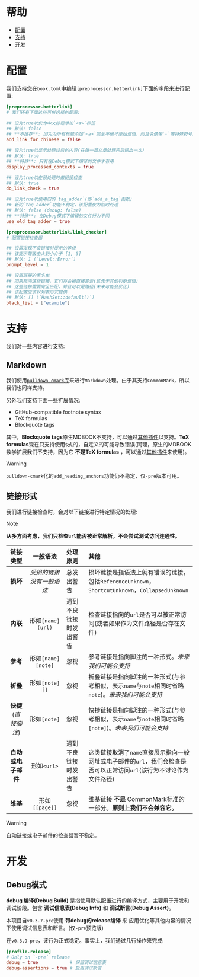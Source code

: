 # 帮助
- [配置](#配置)
- [支持](#支持)
- [开发](#开发)

# 配置
我们支持您在`book.toml`中编辑`[preprocessor.betterlink]`下面的字段来进行配置:
```toml
[preprocessor.betterlink]
# 我们还有下面这些可供选择的配置:

## 设为true以仅为中文标题添加`<a>`标签
## 默认: false
## **不推荐**: 因为为所有标题添加`<a>`完全不破坏原始逻辑，而且令像带`-`等特殊符号的英文标题也可以正常使用
add_link_for_chinese = false

## 设为true以显示处理过后的内容(在每一篇文章处理完后输出一次)
## 默认: true
## **特殊**: 只有在Debug模式下编译的文件才有用
display_processed_contexts = true

## 设为true以在预处理时做链接检查
## 默认: true
do_link_check = true

## 设为true以使用旧的`tag_adder`(即`add_a_tag`函数)
## 新的`tag_adder`功能不稳定，该配置仅为临时处理
## 默认: false (debug: false)
## **特殊**: 在Debug模式下编译的文件行为不同
use_old_tag_adder = true

[preprocessor.betterlink.link_checker]
# 配置链接检查器

## 设置发现不良链接时提示的等级
## 该提示等级由大到小介于 [1, 5]
## 默认: 1 (`Level::Error`)
prompt_level = 1

## 设置屏蔽的黑名单
## 如果指向这些链接，它们将会被直接警告(这先于其他判断逻辑)
## 这些链接需要完全匹配，并且可以是路径(未来可能会优化)
## 该配置应该以列表形式提供
## 默认: [] (`HashSet::default()`)
black_list = ["example"]
```

# 支持
我们对一些内容进行支持:

## Markdown
我们使用[`pulldown-cmark`库](https://crates.io/crates/pulldown-cmark)来进行`Markdown`处理。由于其支持`CommonMark`，所以我们也同样支持。

另外我们支持下面一些扩展情况:
- GitHub-compatible footnote syntax
- TeX formulas
- Blockquote tags

其中，**Blockquote tags**原生MDBOOK不支持，可以通过[其他插件](https://github.com/lambdalisue/rs-mdbook-alerts)以支持。**TeX formulas**现在只支持使用`$`式的，自定义的可能导致错误(同理，原生的MDBOOK数学扩展我们不支持，因为它 **不是TeX formulas** ，可以通过[其他插件](https://github.com/lzanini/mdbook-katex)来使用)。

> [!WARNING]
> `pulldown-cmark`化的`add_heading_anchors`功能仍不稳定，仅`-pre`版本可用。

## 链接形式
我们进行链接检查时，会对以下链接进行特定情况的处理:

> [!NOTE]
> **从多方面考虑，我们只检查`url`能否被正常解析，不会尝试测试访问连通性。**

| 链接类型 | 一般语法 | 处理原则 | 其他 |
|:-------:|:-------:|:-------|:-------|
| **损坏** | _受损的链接没有一般语法_ | 总发出警告 | 损坏链接是指语法上就有错误的链接，包括`ReferenceUnknown`，`ShortcutUnknown`，`CollapsedUnknown` |
| **内联** | 形如`[name](url)` | 遇到不良链接时发出警告 | 检查链接指向的`url`是否可以被正常访问(或者如果作为文件路径是否存在文件) |
| **参考** | 形如`[name][note]` | 忽视 | 参考链接是指向脚注的一种形式。_未来我们可能会支持_ |
| **折叠** | 形如`[note][]` | 忽视 | 折叠链接是指向脚注的一种形式(与参考相似，表示`name`与`note`相同时省略`note`)。_未来我们可能会支持_ |
| **快捷**(_直接脚注_) | 形如`[note]` | 忽视 | 快捷链接是指向脚注的一种形式(与参考相似，表示`name`与`note`相同时省略`[note]`)。_未来我们可能会支持_ |
| **自动或电子邮件** | 形如`<url>` | 遇到不良链接时发出警告 | 这类链接取消了`name`直接展示指向一般网址或电子邮件的`url`，我们会检查是否可以正常访问`url`(该行为不讨论作为文件路径) |
| **维基** | 形如`[[page]]` | 忽视 | 维基链接 **不是** CommonMark标准的一部分。**原则上我们不会兼容它。** |

> [!WARNING]
> 自动链接或电子邮件的检查器暂不稳定。

# 开发
## Debug模式
**debug 编译(Debug Build)** 是指使用默认配置进行的编译方式，主要用于开发和调试阶段。包含 **调试信息表(Debug Info)** 和 **调试断言(Debug Assert)**。

本项目自`v0.3.7-pre`使用 **带debug的release编译** 来 应用优化等其他内容的情况下使用调试信息表和断言。(仅`-pre`预览版)

在`v0.3.9-pre`，该行为正式稳定。事实上，我们通过几行操作来完成:
```toml
[profile.release]
# Only on `-pre` release
debug = true            # 保留调试信息表
debug-assertions = true # 启用调试断言
```

